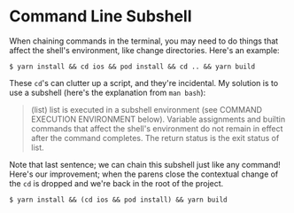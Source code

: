 # Command Line Subshell

When chaining commands in the terminal, you may need to do things that affect
the shell's environment, like change directories. Here's an example:

```
$ yarn install && cd ios && pod install && cd .. && yarn build
```

These `cd`'s can clutter up a script, and they're incidental. My solution is to
use a subshell (here's the explanation from `man bash`):

> (list) list is executed in a subshell environment (see COMMAND EXECUTION ENVIRONMENT  below). Variable
> assignments and builtin commands that  affect the shell's environment do not remain in effect
> after the command completes. The return status is the exit status of list.

Note that last sentence; we can chain this subshell just like any command!
Here's our improvement; when the parens close the contextual change of the `cd`
is dropped and we're back in the root of the project.

```
$ yarn install && (cd ios && pod install) && yarn build
```
